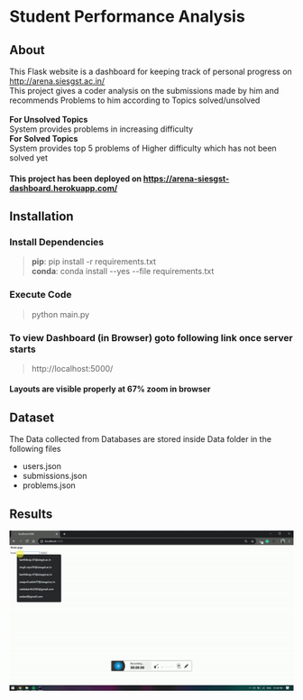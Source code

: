 # Student Performance Analysis

## About
This Flask website is a dashboard for keeping track of personal progress on http://arena.siesgst.ac.in/  
This project gives a coder analysis on the submissions made by him and recommends Problems to him according to Topics solved/unsolved 
<br>
<br>
<b>For Unsolved Topics</b>
<br>
System provides problems in increasing difficulty 
<br>
<b>For Solved Topics</b>
<br>
System provides top 5 problems of Higher  difficulty which has not been solved yet


#### This project has been deployed on https://arena-siesgst-dashboard.herokuapp.com/

## Installation

### Install Dependencies
> <b>pip</b>: pip install -r requirements.txt
> <br>
<b>conda</b>:  conda install --yes --file requirements.txt

### Execute Code
>python main.py

### To view Dashboard (in Browser) goto following link once server starts
>http://localhost:5000/

#### Layouts are visible properly at 67% zoom in browser

## Dataset
The Data collected from Databases are stored inside Data folder in the following files
- users.json
- submissions.json
- problems.json


## Results
![](images/demo.gif)
